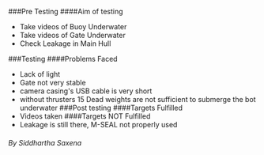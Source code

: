 ###Pre Testing
####Aim of testing
   + Take videos of Buoy Underwater
   + Take videos of Gate Underwater
   + Check Leakage in Main Hull

###Testing
####Problems Faced
   + Lack of light
   + Gate not very stable
   + camera casing's USB cable is very short
   + without thrusters 15 Dead weights are not sufficient to submerge the bot underwater
###Post testing
####Targets Fulfilled
   + Videos taken
####Targets NOT Fulfilled   
   + Leakage is still there, M-SEAL not properly used


###### By Siddhartha Saxena

